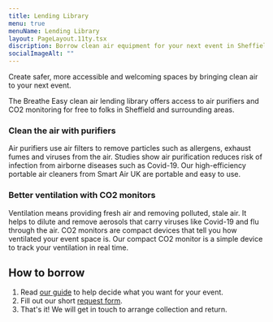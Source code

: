 ```yaml
---
title: Lending Library
menu: true
menuName: Lending Library
layout: PageLayout.11ty.tsx
discription: Borrow clean air equipment for your next event in Sheffield!
socialImageAlt: ""
---
```

Create safer, more accessible and welcoming spaces by bringing clean air to your next event. 

The Breathe Easy clean air lending library offers access to air purifiers and CO2 monitoring for free to folks in Sheffield and surrounding areas.

### Clean the air with purifiers

Air purifiers use air filters to remove particles such as allergens, exhaust fumes and viruses from the air. Studies show air purification reduces risk of infection from airborne diseases such as Covid-19. Our high-efficiency portable air cleaners from Smart Air UK are portable and easy to use.

### Better ventilation with CO2 monitors

Ventilation means providing fresh air and removing polluted, stale air. It helps to dilute and remove aerosols that carry viruses like Covid-19 and flu through the air. CO2 monitors are compact devices that tell you how ventilated your event space is. Our compact CO2 monitor is a simple device to track your ventilation in real time.

## How to borrow

1. Read [our guide](https://sheffield.breathe-easy.uk/how-to-guide-for-covid-safer-events/) to help decide what you want for your event.
2. Fill out our short [request form](https://docs.google.com/forms/d/e/1FAIpQLSeanXmk0ittjkGM1WVJdtYa9gSr1cHUm6vWEA86ryCCAqgXGw/viewform).
3. That's it! We will get in touch to arrange collection and return.
